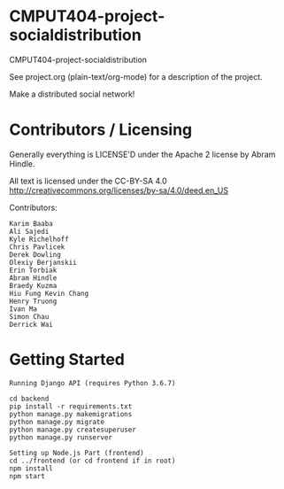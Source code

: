 CMPUT404-project-socialdistribution
===================================

CMPUT404-project-socialdistribution

See project.org (plain-text/org-mode) for a description of the project.

Make a distributed social network!

Contributors / Licensing
========================

Generally everything is LICENSE'D under the Apache 2 license by Abram Hindle.

All text is licensed under the CC-BY-SA 4.0 http://creativecommons.org/licenses/by-sa/4.0/deed.en_US

Contributors:

    Karim Baaba
    Ali Sajedi
    Kyle Richelhoff
    Chris Pavlicek
    Derek Dowling
    Olexiy Berjanskii
    Erin Torbiak
    Abram Hindle
    Braedy Kuzma
    Hiu Fung Kevin Chang
    Henry Truong
    Ivan Ma
    Simon Chau
    Derrick Wai
  
Getting Started
===================================
```
Running Django API (requires Python 3.6.7)

cd backend
pip install -r requirements.txt
python manage.py makemigrations
python manage.py migrate
python manage.py createsuperuser
python manage.py runserver

Setting up Node.js Part (frontend)
cd ../frontend (or cd frontend if in root)
npm install
npm start

```






